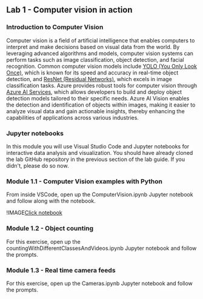 ## **Lab 1 - Computer vision in action**

### **Introduction to Computer Vision**

Computer vision is a field of artificial intelligence that enables computers to interpret and make decisions based on visual data from the world. By leveraging advanced algorithms and models, computer vision systems can perform tasks such as image classification, object detection, and facial recognition. Common computer vision models include [YOLO (You Only Look Once)](https://pjreddie.com/darknet/yolo/), which is known for its speed and accuracy in real-time object detection, and [ResNet (Residual Networks)](https://arxiv.org/abs/1512.03385), which excels in image classification tasks. Azure provides robust tools for computer vision through [Azure AI Services](https://azure.microsoft.com/en-us/products/ai-services/ai-vision/), which allows developers to build and deploy object detection models tailored to their specific needs. Azure AI Vision enables the detection and identification of objects within images, making it easier to analyze visual data and gain actionable insights, thereby enhancing the capabilities of applications across various industries.

### Jupyter notebooks

In this module you will use Visual Studio Code and Jupyter notebooks for interactive data analysis and visualization. You should have already cloned the lab GitHub repository in the previous section of the lab guide. If you didn't, please do so now.

### **Module 1.1 - Computer Vision examples with Python**

From inside VSCode, open up the ComputerVision.ipynb Jupyter notebook and follow along with the notebook.

!IMAGE[Click notebook](./img/clickcode.png)

### **Module 1.2 - Object counting**

For this exercise, open up the countingWithDifferentClassesAndVideos.ipynb Jupyter notebook and follow the prompts.

### **Module 1.3 - Real time camera feeds**

For this exercise, open up the Cameras.ipynb Jupyter notebook and follow the prompts.
